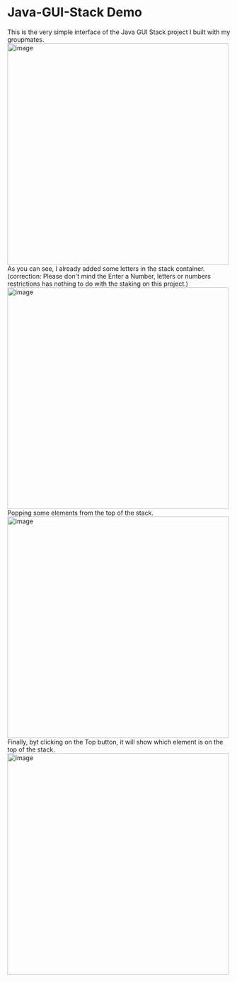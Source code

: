 # Java-GUI-Stack Demo
This is the very simple interface of the Java GUI Stack project I built with my groupmates.
<img width="500" alt="image" src="https://github.com/user-attachments/assets/e373c1c6-5fa2-4a20-83f8-8c89aaf8ecd1">
<br>
As you can see, I already added some letters in the stack container. (correction: Please don't mind the Enter a Number, letters or numbers restrictions has nothing to do with the staking on this project.)<br>
<img width="500" alt="image" src="https://github.com/user-attachments/assets/5dee4778-df74-4d3b-8e63-3e9aaaf032bf">
<br>
Popping some elements from the top of the stack.
<br>
<img width="500" alt="image" src="https://github.com/user-attachments/assets/1431c9c2-4d12-4f5a-bb9e-68b11dc13b6e">
<br>
Finally, byt clicking on the Top button, it will show which element is on the top of the stack.
<img width="500" alt="image" src="https://github.com/user-attachments/assets/037c7771-1dfc-4c07-9b8f-9c958fd5bff7">

